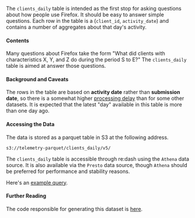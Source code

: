 The `clients_daily` table is intended as the first stop for asking questions
about how people use Firefox. It should be easy to answer simple questions.
Each row in the table is a (`client_id`, `activity_date`) and contains a
number of aggregates about that day's activity.

#### Contents

Many questions about Firefox take the form "What did clients with
characteristics X, Y, and Z do during the period S to E?" The
`clients_daily` table is aimed at answer those questions.

#### Background and Caveats
The rows in the table are based on **activity date** rather than
**submission date**, so there is a somewhat higher
[processing delay](concepts/analysis_gotchas.html#delays) than for
some other datasets. It is expected that the latest "day" available
in this table is more than one day ago.

#### Accessing the Data

The data is stored as a parquet table in S3 at the following address.
```
s3://telemetry-parquet/clients_daily/v5/
```

The `clients_daily` table is accessible through re:dash using the `Athena`
data source. It is also available via the `Presto` data source, though
`Athena` should be preferred for performance and stability reasons.

Here's an [example query](https://sql.telemetry.mozilla.org/queries/23746#61771).

#### Further Reading

The code responsible for generating this dataset is
[here](https://github.com/mozilla/python_mozetl/tree/master/mozetl/clientsdaily).
